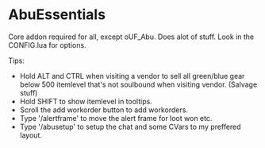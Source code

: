 # AbuEssentials

Core addon required for all, except oUF_Abu. Does alot of stuff.
Look in the CONFIG.lua for options.

Tips:
- Hold ALT and CTRL when visiting a vendor to sell all green/blue gear below 500 itemlevel that's not soulbound when visiting vendor. (Salvage stuff)
- Hold SHIFT to show itemlevel in tooltips.
- Scroll the add workorder button to add workorders.
- Type '/alertframe' to move the alert frame for loot won etc.
- Type '/abusetup' to setup the chat and some CVars to my preffered layout.

